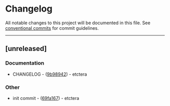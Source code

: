# Changelog

All notable changes to this project will be documented in this file. See [conventional commits](https://www.conventionalcommits.org/) for commit guidelines.

---

## [unreleased]

### Documentation

- CHANGELOG - ([9b98942](https://github.com/atnoon83/01-rcli/commit/9b98942ab4a28c3dfa685b2779eed1fc7dabd0ac)) - etctera

### Other

- init commit - ([69fa167](https://github.com/atnoon83/01-rcli/commit/69fa1671f934685f4c6f0a574d24f400320ad71b)) - etctera

<!-- generated by git-cliff -->
